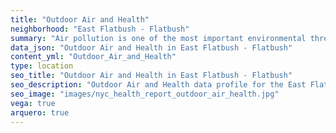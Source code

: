 ```yaml
---
title: "Outdoor Air and Health"
neighborhood: "East Flatbush - Flatbush"
summary: "Air pollution is one of the most important environmental threats to urban populations and while all people are exposed, pollutant emissions, levels of exposure, and population vulnerability vary across neighborhoods. Exposures to common air pollutants have been linked to respiratory and cardiovascular diseases, cancers, and premature deaths."
data_json: "Outdoor Air and Health in East Flatbush - Flatbush"
content_yml: "Outdoor_Air_and_Health"
type: location
seo_title: "Outdoor Air and Health in East Flatbush - Flatbush"
seo_description: "Outdoor Air and Health data profile for the East Flatbush - Flatbush neighborhood of NYC."
seo_image: "images/nyc_health_report_outdoor_air_health.jpg"
vega: true
arquero: true
---
```

